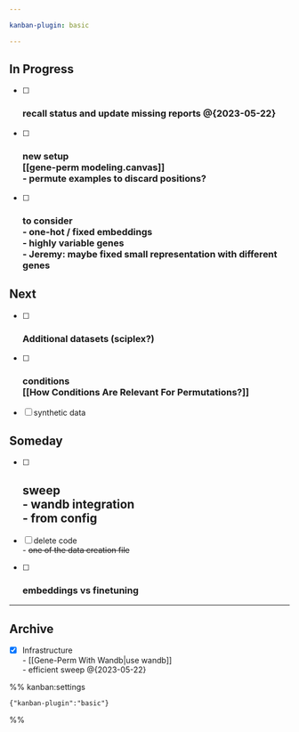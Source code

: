 ```yaml
---

kanban-plugin: basic

---
```


## In Progress

- [ ] ### recall status and update missing reports @{2023-05-22}
- [ ] ### new setup <br>[[gene-perm modeling.canvas]]<br>- permute examples to discard positions?
- [ ] ### to consider <br>- one-hot / fixed embeddings<br>- highly variable genes<br>- Jeremy: maybe fixed small representation with different genes


## Next

- [ ] ### Additional datasets (sciplex?)
- [ ] ### conditions<br>[[How Conditions Are Relevant For Permutations?]]
- [ ] synthetic data


## Someday

- [ ] ## sweep<br>- wandb integration<br>- from config
- [ ] delete code<br>- ~~one of the data creation file~~
- [ ] ### embeddings vs finetuning


***

## Archive

- [x] Infrastructure<br>- [[Gene-Perm With Wandb|use wandb]]<br>- efficient sweep @{2023-05-22}

%% kanban:settings
```
{"kanban-plugin":"basic"}
```
%%